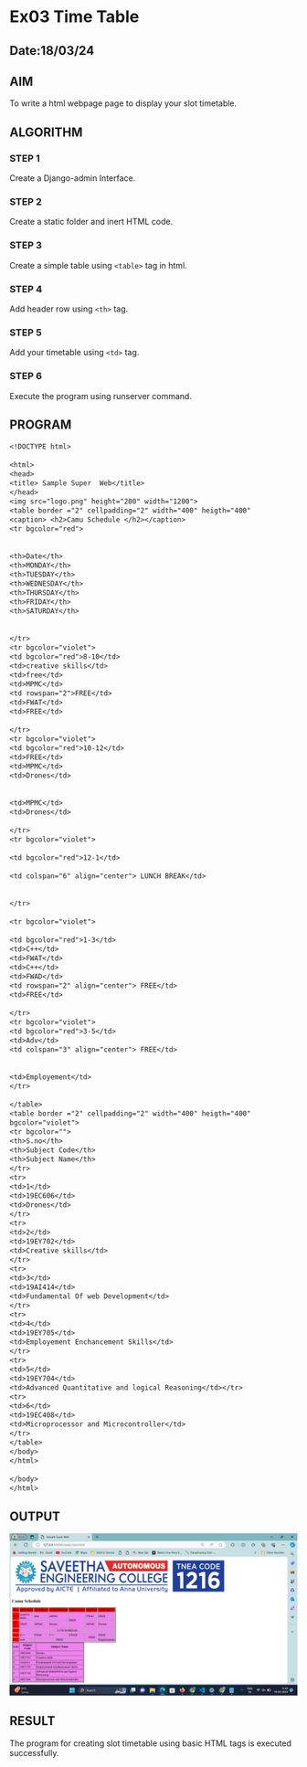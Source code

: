 # Ex03 Time Table
## Date:18/03/24

## AIM
To write a html webpage page to display your slot timetable.

## ALGORITHM
### STEP 1
Create a Django-admin Interface.

### STEP 2
Create a static folder and inert HTML code.

### STEP 3
Create a simple table using ```<table>``` tag in html.

### STEP 4
Add header row using ```<th>``` tag.

### STEP 5
Add your timetable using ```<td>``` tag.

### STEP 6
Execute the program using runserver command.

## PROGRAM
```
<!DOCTYPE html>

<html>
<head>
<title> Sample Super  Web</title>
</head>
<img src="logo.png" height="200" width="1200">
<table border ="2" cellpadding="2" width="400" heigth="400"
<caption> <h2>Camu Schedule </h2></caption>
<tr bgcolor="red">


<th>Date</th>
<th>MONDAY</th>
<th>TUESDAY</th>
<th>WEDNESDAY</th>
<th>THURSDAY</th>
<th>FRIDAY</th>
<th>SATURDAY</th>


</tr>
<tr bgcolor="violet">
<td bgcolor="red">8-10</td>
<td>creative skills</td>
<td>free</td>
<td>MPMC</td>
<td rowspan="2">FREE</td>
<td>FWAT</td>
<td>FREE</td>

</tr>
<tr bgcolor="violet">
<td bgcolor="red">10-12</td>
<td>FREE</td>
<td>MPMC</td>
<td>Drones</td>


<td>MPMC</td>
<td>Drones</td>

</tr>
<tr bgcolor="violet">

<td bgcolor="red">12-1</td>

<td colspan="6" align="center"> LUNCH BREAK</td>


</tr>

<tr bgcolor="violet">

<td bgcolor="red">1-3</td>
<td>C++</td>
<td>FWAT</td>
<td>C++</td>
<td>FWAD</td>
<td rowspan="2" align="center"> FREE</td>
<td>FREE</td>

</tr>
<tr bgcolor="violet">
<td bgcolor="red">3-5</td>
<td>Adv</td>
<td colspan="3" align="center"> FREE</td>


<td>Employement</td>
</tr>

</table>
<table border ="2" cellpadding="2" width="400" heigth="400" bgcolor="violet">
<tr bgcolor="">
<th>S.no</th>
<th>Subject Code</th>
<th>Subject Name</th>
</tr>
<tr>
<td>1</td>
<td>19EC606</td>
<td>Drones</td>
</tr>
<tr>
<td>2</td>
<td>19EY702</td>
<td>Creative skills</td>
</tr>
<tr>
<td>3</td>
<td>19AI414</td>
<td>Fundamental Of web Development</td>
</tr>
<tr>
<td>4</td>
<td>19EY705</td>
<td>Employement Enchancement Skills</td>
</tr>
<tr>
<td>5</td>
<td>19EY704</td>
<td>Advanced Quantitative and logical Reasoning</td></tr>
<tr>
<td>6</td>
<td>19EC408</td>
<td>Microprocessor and Microcontroller</td>
</tr>
</table>
</body>
</html>

</body>
</html>
```

## OUTPUT
![alt text](Output.png)

## RESULT
The program for creating slot timetable using basic HTML tags is executed successfully.
